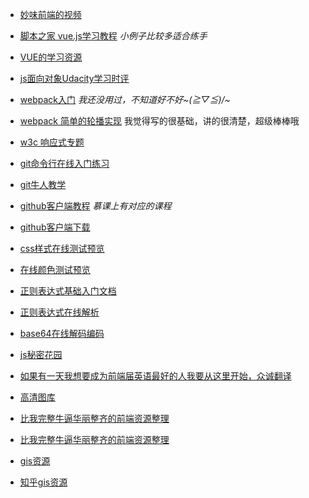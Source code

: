 + [妙味前端的视频](http://pan.baidu.com/share/link?shareid=2418625524&uk=447167327#list/path=%2F)

+ [脚本之家 vue.js学习教程](http://www.jb51.net/Special/874.htm)  *小例子比较多适合练手*
+ [VUE的学习资源](http://pan.baidu.com/s/1slpnpkL?errno=0&errmsg=Auth%20Login%20Sucess&&bduss=&ssnerror=0&adapt=pc&fr=ftw#list/path=%2F)

+ [js面向对象Udacity学习时评](https://classroom.udacity.com/courses/ud015/lessons/2794468541/concepts/29567288260923)

+ [webpack入门](http://www.jianshu.com/p/42e11515c10f)  *我还没用过，不知道好不好~\(≧▽≦)/~*
+ [webpack 简单的轮播实现](http://www.cnblogs.com/souvenir/p/5012552.html) 我觉得写的很基础，讲的很清楚，超级棒棒哦
+ [w3c 响应式专题](http://www.w3cplus.com/responsive?page=4)

+ [git命令行在线入门练习](http://learngitbranching.js.org/)
+ [git牛人教学](https://classroom.udacity.com/courses/ud775/lessons/3105028581/concepts/30736788880923#)
+ [github客户端教程](http://book.haoduoshipin.com/gitbeijing/) *慕课上有对应的课程*
+ [github客户端下载](http://download.csdn.net/user/devsplash)

+ [css样式在线测试预览](http://www.cssmatic.com/border-radius)
+ [在线颜色测试预览](http://tools.medialab.sciences-po.fr/iwanthue/index.php)

+ [正则表达式基础入门文档](http://deerchao.net/tutorials/regex/regex-1.htm) 
+ [正则表达式在线解析](https://regexper.com/)
+ [base64在线解码编码](http://base64.xpcha.com/)

+ [js秘密花园](http://www.jb51.net/onlineread/JavaScript-Garden-CN/) 

+ [如果有一天我想要成为前端届英语最好的人我要从这里开始，众诚翻译](http://www.zcfy.cc/)
+ [高清图库](https://unsplash.com/)

+ [比我完整牛逼华丽整齐的前端资源整理](https://segmentfault.com/a/1190000004978770)
+ [比我完整牛逼华丽整齐的前端资源整理](https://github.com/vhf/free-programming-books/blob/master/free-programming-books-zh.md)


+ [gis资源](https://zhuanlan.zhihu.com/p/22385406?refer=viseye)
+ [知乎gis资源](http://zhihu.esrichina.com.cn/question/12709)
